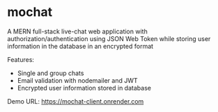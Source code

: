 # mochat

A MERN full-stack live-chat web application with authorization/authentication using JSON Web Token while storing user information in the database in an encrypted format

Features:
- Single and group chats
- Email validation with nodemailer and JWT
- Encrypted user information stored in database

Demo URL: https://mochat-client.onrender.com
